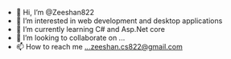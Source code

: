 - 👋 Hi, I’m @Zeeshan822
- 👀 I’m interested in web development and desktop applications
- 🌱 I’m currently learning C# and Asp.Net core
- 💞️ I’m looking to collaborate on ...
- 📫 How to reach me ...zeeshan.cs822@gmail.com

<!---
Zeeshan822/Zeeshan822 is a ✨ special ✨ repository because its `README.md` (this file) appears on your GitHub profile.
You can click the Preview link to take a look at your changes.
--->
